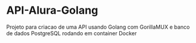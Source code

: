 # API-Alura-Golang
 
Projeto para criacao de uma API usando Golang com GorillaMUX e banco de dados PostgreSQL rodando em container Docker
